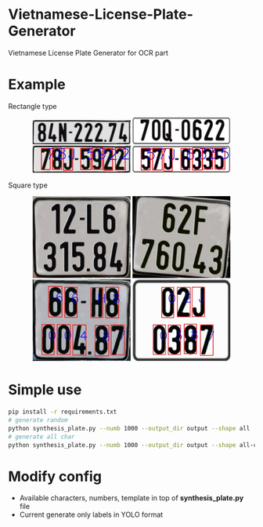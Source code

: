 # Vietnamese-License-Plate-Generator
Vietnamese License Plate Generator for OCR part

# Example

Rectangle type

<p align="center">
  <img src="synthesis_sample/synthesis_3.jpg" width="200" title="hover text">
  <img src="synthesis_sample/synthesis_4.jpg" width="200" title="hover text">
  <img src="synthesis_sample/synthesis_labeled_1.jpg" width="200" title="hover text">
  <img src="synthesis_sample/synthesis_labeled_3.jpg" width="200" title="hover text">
</p>

Square type

<p align="center">
  <img src="synthesis_sample/synthesis_1.jpg" width="200" title="hover text">
  <img src="synthesis_sample/synthesis_2.jpg" width="200" title="hover text">
  <img src="synthesis_sample/synthesis_labeled_2.jpg" width="200" title="hover text">
  <img src="synthesis_sample/synthesis_labeled_4.jpg" width="200" title="hover text">
</p>

# Simple use
``` bash
pip install -r requirements.txt
# generate random
python synthesis_plate.py --numb 1000 --output_dir output --shape all
# generate all char
python synthesis_plate.py --numb 1000 --output_dir output --shape all-char
```
# Modify config
* Available characters, numbers, template in top of **synthesis_plate.py** file 
* Current generate only labels in YOLO format
